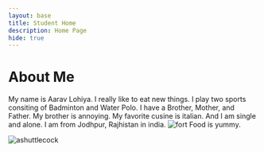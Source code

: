 ```yaml
---
layout: base
title: Student Home 
description: Home Page
hide: true
---
```


<h1>About Me</h1>

My name is Aarav Lohiya. I really like to eat new things. 
I play two sports consiting of Badminton and Water Polo.
I have a Brother, Mother, and Father. My brother is annoying.
My favorite cusine is italian. And I am single and alone. 
I am from Jodhpur, Rajhistan in india. <img src="https://upload.wikimedia.org/wikipedia/commons/9/99/Mehrangarh_Fort_sanhita.jpg" alt="fort"> Food is yummy. 


<img src="https://www.racquetpoint.com/cdn/shop/articles/what-is-badminton-racquet-point.jpg?v=1732071171" alt="ashuttlecock">